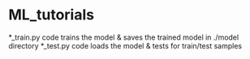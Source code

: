 # ML_tutorials

*_train.py code trains the model & saves the trained model in ./model directory 
*_test.py code loads the model & tests for train/test samples
